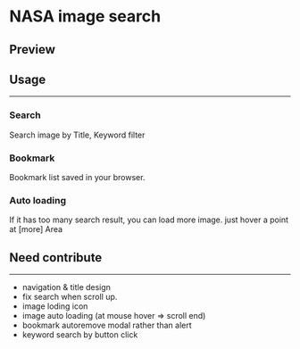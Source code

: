 # NASA image search 

## Preview


## Usage

---

### Search

Search image by Title, Keyword filter

### Bookmark

Bookmark list saved in your browser. 

### Auto loading

If it has too many search result, you can load more image. just hover a point at \[more\] Area 


## Need contribute

---

* navigation & title design
* fix search when scroll up.
* image loding icon
* image auto loading (at mouse hover => scroll end) 
* bookmark autoremove modal rather than alert
* keyword search by button click
